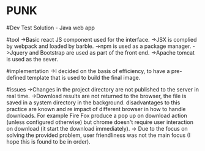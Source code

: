 # PUNK 
#Dev Test Solution - Java web app

#tool
->Basic react JS component used for the interface.
->JSX is complied by webpack and loaded by barble.
->npm is used as a package manager.
->Jquery and Bootstrap are used as part of the front end.
->Apache tomcat is used as the sever.

#implementation
->I decided on the basis of efficiency, to have a pre-defined template that is used to build the final image.
 
#issues
->Changes in the project directory are not published to the server in real time.
->Download results are not returned to the browser, the file is saved in a system directory in the background. 
disadvantages to this practice are known and re impact of different browser in how to handle downloads. 
For example Fire Fox produce a pop up on download action (unless configured otherwise)
but chrome doesn't require user interaction on download (it start the download immediately).
-> Due to the focus on solving the provided problem, user friendliness was not the main focus (I hope this is found to be in order).